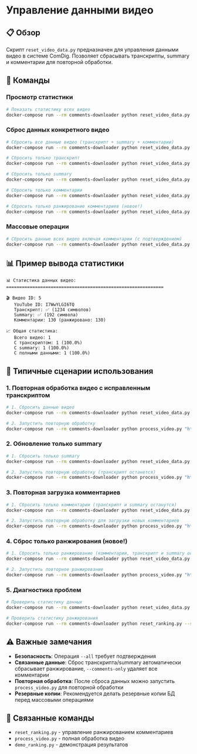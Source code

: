 # Управление данными видео

## 📋 Обзор

Скрипт `reset_video_data.py` предназначен для управления данными видео в системе ComDig. Позволяет сбрасывать транскрипты, summary и комментарии для повторной обработки.

## 🔧 Команды

### Просмотр статистики
```bash
# Показать статистику всех видео
docker-compose run --rm comments-downloader python reset_video_data.py --stats
```

### Сброс данных конкретного видео
```bash
# Сбросить все данные видео (транскрипт + summary + комментарии)
docker-compose run --rm comments-downloader python reset_video_data.py 5

# Сбросить только транскрипт
docker-compose run --rm comments-downloader python reset_video_data.py 5 --transcript-only

# Сбросить только summary
docker-compose run --rm comments-downloader python reset_video_data.py 5 --summary-only

# Сбросить только комментарии
docker-compose run --rm comments-downloader python reset_video_data.py 5 --comments-only

# Сбросить только ранжирование комментариев (новое!)
docker-compose run --rm comments-downloader python reset_video_data.py 5 --ranking-only
```

### Массовые операции
```bash
# Сбросить данные всех видео включая комментарии (с подтверждением)
docker-compose run --rm comments-downloader python reset_video_data.py --all
```

## 📊 Пример вывода статистики

```
📊 Статистика данных видео:
============================================================

🎬 Видео ID: 5
   YouTube ID: I7WwYLGI6TQ
   Транскрипт: ✅ (1234 символов)
   Summary: ✅ (192 символа)
   Комментарии: 130 (ранжировано: 130)

📈 Общая статистика:
   Всего видео: 1
   С транскриптом: 1 (100.0%)
   С summary: 1 (100.0%)
   С полными данными: 1 (100.0%)
```

## 🔄 Типичные сценарии использования

### 1. Повторная обработка видео с исправленным транскриптом
```bash
# 1. Сбросить данные видео
docker-compose run --rm comments-downloader python reset_video_data.py 5

# 2. Запустить повторную обработку
docker-compose run --rm comments-downloader python process_video.py "https://www.youtube.com/watch?v=I7WwYLGI6TQ"
```

### 2. Обновление только summary
```bash
# 1. Сбросить только summary
docker-compose run --rm comments-downloader python reset_video_data.py 5 --summary-only

# 2. Запустить повторную обработку (транскрипт останется)
docker-compose run --rm comments-downloader python process_video.py "https://www.youtube.com/watch?v=I7WwYLGI6TQ"
```

### 3. Повторная загрузка комментариев
```bash
# 1. Сбросить только комментарии (транскрипт и summary останутся)
docker-compose run --rm comments-downloader python reset_video_data.py 5 --comments-only

# 2. Запустить повторную обработку для загрузки новых комментариев
docker-compose run --rm comments-downloader python process_video.py "https://www.youtube.com/watch?v=I7WwYLGI6TQ"
```

### 4. Сброс только ранжирования (новое!)
```bash
# 1. Сбросить только ранжирование (комментарии, транскрипт и summary останутся)
docker-compose run --rm comments-downloader python reset_video_data.py 5 --ranking-only

# 2. Запустить повторное ранжирование
docker-compose run --rm comments-downloader python process_video.py "https://www.youtube.com/watch?v=I7WwYLGI6TQ"
```

### 5. Диагностика проблем
```bash
# Проверить статистику данных
docker-compose run --rm comments-downloader python reset_video_data.py --stats

# Проверить статистику ранжирования
docker-compose run --rm comments-downloader python reset_ranking.py --stats
```

## ⚠️ Важные замечания

- **Безопасность**: Операция `--all` требует подтверждения
- **Связанные данные**: Сброс транскрипта/summary автоматически сбрасывает ранжирование, `--comments-only` удаляет все комментарии
- **Повторная обработка**: После сброса данных можно запустить `process_video.py` для повторной обработки
- **Резервные копии**: Рекомендуется делать резервные копии БД перед массовыми операциями

## 🔗 Связанные команды

- `reset_ranking.py` - управление ранжированием комментариев
- `process_video.py` - полная обработка видео
- `demo_ranking.py` - демонстрация результатов 